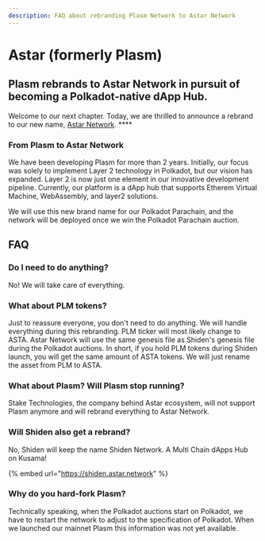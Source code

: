 ```yaml
---
description: FAQ about rebranding Plasm Network to Astar Network
---
```


# Astar \(formerly Plasm\)

## **Plasm rebrands to Astar Network in pursuit of becoming a Polkadot-native dApp Hub.** <a id="ca4e"></a>

 Welcome to our next chapter. Today, we are thrilled to announce a rebrand to our new name, [Astar Network](https://astar.network/). ****

### From Plasm to Astar Network

We have been developing Plasm for more than 2 years. Initially, our focus was solely to implement Layer 2 technology in Polkadot, but our vision has expanded. Layer 2 is now just one element in our innovative development pipeline. Currently, our platform is a dApp hub that supports Etherem Virtual Machine, WebAssembly, and layer2 solutions.

 We will use this new brand name for our Polkadot Parachain, and the network will be deployed once we win the Polkadot Parachain auction. 

## **FAQ**

### Do I need to do anything?

No! We will take care of everything.

### What about PLM tokens?

Just to reassure everyone, you don't need to do anything. We will handle everything during this rebranding. PLM ticker will most likely change to ASTA. Astar Network will use the same genesis file as Shiden's genesis file during the Polkadot auctions. In short, if you hold PLM tokens during Shiden launch, you will get the same amount of ASTA tokens. We will just rename the asset from PLM to ASTA.

### What about Plasm? Will Plasm stop running?

Stake Technologies, the company behind Astar ecosystem, will not support Plasm anymore and will rebrand everything to Astar Network.

### Will Shiden also get a rebrand?

No, Shiden will keep the name Shiden Network. A Multi Chain dApps Hub on Kusama! 

{% embed url="https://shiden.astar.network" %}

### Why do you hard-fork Plasm?

Technically speaking, when the Polkadot auctions start on Polkadot, we have to restart the network to adjust to the specification of Polkadot. When we launched our mainnet Plasm this information was not yet available. 

